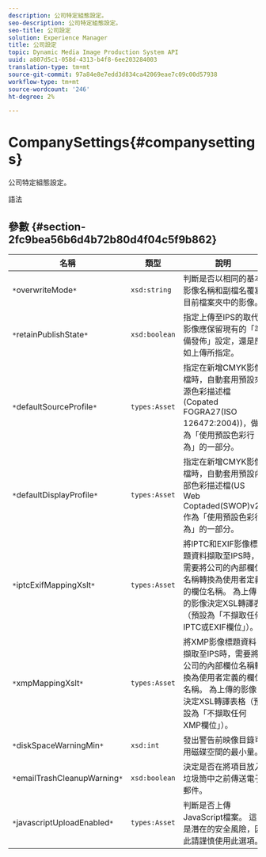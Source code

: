 ```yaml
---
description: 公司特定組態設定。
seo-description: 公司特定組態設定。
seo-title: 公司設定
solution: Experience Manager
title: 公司設定
topic: Dynamic Media Image Production System API
uuid: a807d5c1-058d-4313-b4f8-6ee203284003
translation-type: tm+mt
source-git-commit: 97a84e8e7edd3d834ca42069eae7c09c00d57938
workflow-type: tm+mt
source-wordcount: '246'
ht-degree: 2%

---
```



# CompanySettings{#companysettings}

公司特定組態設定。

語法

## 參數 {#section-2fc9bea56b6d4b72b80d4f04c5f9b862}

| 名稱 | 類型 | 說明 |
|---|---|---|
| `*`overwriteMode`*` | `xsd:string` | 判斷是否以相同的基本影像名稱和副檔名覆寫目前檔案夾中的影像。 |
| `*`retainPublishState`*` | `xsd:boolean` | 指定上傳至IPS的取代影像應保留現有的「準備發佈」設定，還是應如上傳所指定。 |
| `*`defaultSourceProfile`*` | `types:Asset` | 指定在新增CMYK影像檔時，自動套用預設來源色彩描述檔(Copated FOGRA27(ISO 126472:2004))，做為「使用預設色彩行為」的一部分。 |
| `*`defaultDisplayProfile`*` | `types:Asset` | 指定在新增CMYK影像檔時，自動套用預設內部色彩描述檔(US Web Coptaded(SWOP)v2)作為「使用預設色彩行為」的一部分。 |
| `*`iptcExifMappingXslt`*` | `types:Asset` | 將IPTC和EXIF影像標題資料擷取至IPS時，需要將公司的內部欄位名稱轉換為使用者定義的欄位名稱。 為上傳的影像決定XSL轉譯表（預設為「不擷取任何IPTC或EXIF欄位」）。 |
| `*`xmpMappingXslt`*` | `types:Asset` | 將XMP影像標題資料擷取至IPS時，需要將公司的內部欄位名稱轉換為使用者定義的欄位名稱。 為上傳的影像決定XSL轉譯表格（預設為「不擷取任何XMP欄位」）。 |
| `*`diskSpaceWarningMin`*` | `xsd:int` | 發出警告前映像目錄可用磁碟空間的最小量。 |
| `*`emailTrashCleanupWarning`*` | `xsd:boolean` | 決定是否在將項目放入垃圾筒中之前傳送電子郵件。 |
| `*`javascriptUploadEnabled`*` | `types:Asset` | 判斷是否上傳JavaScript檔案。 這是潛在的安全風險，因此請謹慎使用此選項。 |

